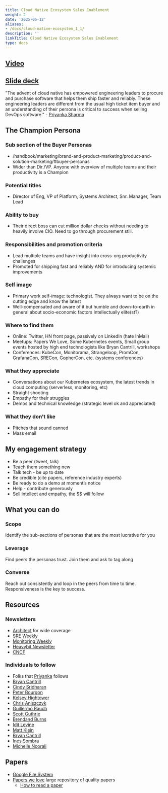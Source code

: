 ```yaml
---
title: Cloud Native Ecosystem Sales Enablement
weight: 2
date: '2025-06-12'
aliases:
- /docs/cloud-native-ecosystem_1_1/
description: ''
linkTitle: Cloud Native Ecosystem Sales Enablement
type: docs
---
```


## [Video](https://www.youtube.com/watch?v=0DxQKVKB3nY)

## [Slide deck](https://docs.google.com/presentation/d/1e8Eo35KOJMYyCTKvKYeFK1KtP0YOHJGj8LIX-2keoC4/edit#slide=id.g447dd6ad94_0_540)

"The advent of cloud native has empowered engineering leaders to procure and purchase software that helps them ship faster and reliably. These engineering leaders are different from the usual high ticket item buyer and an understanding of their persona is critical to success when selling DevOps software." - [Priyanka Sharma](/handbook/company/team/#priyanka-sharma)

## The Champion Persona

### Sub section of the Buyer Personas

- /handbook/marketing/brand-and-product-marketing/product-and-solution-marketing/#buyer-personas
- Wider than Dir./VP. Anyone with overview of multiple teams and their productivity is a Champion

### Potential titles

- Director of Eng, VP of Platform, Systems  Architect, Snr. Manager, Team Lead

### Ability to buy

- Their direct boss can  cut million dollar checks without needing to heavily involve CIO. Need to go through procurement still.

### Responsibilities and promotion criteria

- Lead multiple teams and have insight into cross-org productivity challenges
- Promoted for shipping fast and reliably AND for introducing systemic improvements

### Self image

- Primary work self-image: technologist. They always want to be on the cutting edge and know the latest
- Well-compensated and aware of it but humble and down-to-earth  in general about socio-economic factors
Intellectually elite(st?)

### Where to find them

- Online: Twitter, HN front page, passively on LinkedIn (hate InMail)
- Meetups: Papers We Love, Some Kubernetes events, Small group events hosted by high end technologists like Bryan Cantrill, workshops
- Conferences: KubeCon, Monitorama, Strangeloop, PromCon, GrafanaCon, SRECon, GopherCon, etc. (systems conferences)

### What they appreciate

- Conversations about our Kubernetes ecosystem, the latest trends in cloud computing (serverless, monitoring, etc)
- Straight shooting
- Empathy for their struggles
- Demos and technical knowledge (strategic level ok and appreciated)

### What they don’t like

- Pitches that sound canned
- Mass email

## My engagement strategy

- Be a peer (tweet, talk)
- Teach them something new
- Talk tech - be up to date
- Be credible (cite papers, reference industry experts)
- Be ready to do a demo at moment’s notice
- Help - contribute generously
- Sell intellect and empathy, the $$ will follow

## What you can do

### Scope

Identify the sub-sections of personas that are the most lucrative for you

### Leverage

Find peers the personas trust. Join them and ask to tag along

### Converse

Reach out consistently and loop in the peers from time to time. Responsiveness is the key to success.

## Resources

### Newsletters

- [Architect](https://architecht.io/) for wide coverage
- [SRE Weekly](https://sreweekly.com/ )
- [Monitoring Weekly](https://weekly.monitoring.love/ )
- [Heavybit Newsletter](https://www.heavybit.com/subscribe/)
- [CNCF](https://www.cncf.io/newsroom/newsletter/)

### Individuals to follow

- Folks that [Priyanka](https://twitter.com/pritianka) follows
- [Bryan Cantrill](https://twitter.com/bcantrill)
- [Cindy Sridharan](https://twitter.com/copyconstruct )
- [Peter Bourgon](https://twitter.com/peterbourgon)
- [Kelsey Hightower](https://twitter.com/kelseyhightower)
- [Chris Aniszczyk](https://twitter.com/cra )
- [Guillermo Rauch](https://twitter.com/rauchg )
- [Scott Guthrie](https://twitter.com/scottgu)
- [Brendand Burns](https://twitter.com/brendandburns)
- [Idit Levine](https://twitter.com/Idit_Levine)
- [Matt Klein](https://twitter.com/mattklein123)
- [Bryan Cantrill](https://twitter.com/bcantrill)
- [Ines Sombra](https://twitter.com/randommood)
- [Michelle Noorali](https://twitter.com/michellenoorali)

## Papers

- [Google File System](https://static.googleusercontent.com/media/research.google.com/en//archive/gfs-sosp2003.pdf)
- [Papers we love](https://github.com/papers-we-love/papers-we-love) large repository of quality papers
  - [How to read a paper](https://github.com/papers-we-love/papers-we-love#how-to-read-a-paper)
